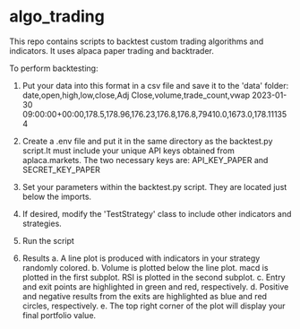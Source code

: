 # algo_trading
This repo contains scripts to backtest custom trading algorithms and indicators. It uses alpaca paper trading and backtrader.

To perform backtesting:

1. Put your data into this format in a csv file and save it to the 'data' folder:
date,open,high,low,close,Adj Close,volume,trade_count,vwap
2023-01-30 09:00:00+00:00,178.5,178.96,176.23,176.8,176.8,79410.0,1673.0,178.111354

2. Create a .env file and put it in the same directory as the backtest.py script.It must include your unique API keys obtained from aplaca.markets. The two necessary keys are: API_KEY_PAPER and SECRET_KEY_PAPER

3. Set your parameters within the backtest.py script. They are located just below the imports.

4. If desired, modify the 'TestStrategy' class to include other indicators and strategies.

5. Run the script

6. Results
   a. A line plot is produced with indicators in your strategy randomly colored.
   b. Volume is plotted below the line plot. macd is plotted in the first subplot. RSI is plotted in the second subplot.
   c. Entry and exit points are highlighted in green and red, respectively.
   d. Positive and negative results from the exits are highlighted as blue and red circles, respectively.
   e. The top right corner of the plot will display your final portfolio value.
